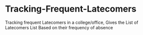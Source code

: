 # Tracking-Frequent-Latecomers
Tracking frequent Latecomers in a college/office, Gives the List of Latecomers List Based on their frequency of absence
